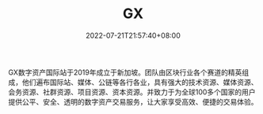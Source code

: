 ﻿---
weight: 
title: "GX"
description: "GX数字资产国际站于2019年成立…"
date: 2022-07-21T21:57:40+08:00
lastmod: 2022-07-21T16:45:40+08:00
draft: false
authors: ["seven"]
featuredImage: "gx.webp"
link: "https://www.gx.com/"
tags: ["交易所","GX"]
categories: ["navigation"]
navigation: ["交易所"]
lightgallery: true
toc: true
pinned: false
recommend: false
recommend1: false
---
GX数字资产国际站于2019年成立于新加坡。团队由区块行业各个赛道的精英组成，他们遍布国际站、媒体、公链等各行各业，具有强大的技术资源、媒体资源、会务资源、社群资源、项目资源、资本资源。并致力于为全球100多个国家的用户提供公平、安全、透明的数字资产交易服务，让大家享受高效、便捷的交易体验。
